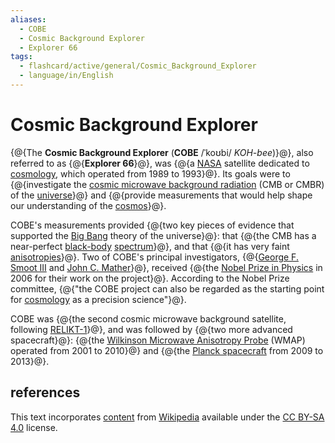 ```yaml
---
aliases:
  - COBE
  - Cosmic Background Explorer
  - Explorer 66
tags:
  - flashcard/active/general/Cosmic_Background_Explorer
  - language/in/English
---
```


# Cosmic Background Explorer

{@{The __Cosmic Background Explorer__ (__COBE__ /ˈkoʊbi/ _KOH-bee_)}@}, also referred to as {@{__Explorer 66__}@}, was {@{a [NASA](NASA.md) satellite dedicated to [cosmology](physical%20cosmology.md), which operated from 1989 to 1993}@}. Its goals were to {@{investigate the [cosmic microwave background radiation](cosmic%20microwave%20background.md) (CMB or CMBR) of the [universe](universe.md)}@} and {@{provide measurements that would help shape our understanding of the [cosmos](cosmos.md)}@}. <!--SR:!2025-03-19,160,310!2025-06-15,211,310!2024-11-27,57,230!2025-08-01,254,290!2025-01-14,98,290-->

COBE's measurements provided {@{two key pieces of evidence that supported the [Big Bang](Big%20Bang.md) theory of the universe}@}: that {@{the CMB has a near-perfect [black-body](black%20body.md) [spectrum](electromagnetic%20spectrum.md)}@}, and that {@{it has very faint [anisotropies](anisotropy.md)}@}. Two of COBE's principal investigators, {@{[George F. Smoot III](George%20Smoot.md) and [John C. Mather](John%20C.%20Mather.md)}@}, received {@{the [Nobel Prize in Physics](Nobel%20Prize%20in%20Physics.md) in 2006 for their work on the project}@}. According to the Nobel Prize committee, {@{"the COBE project can also be regarded as the starting point for [cosmology](cosmology.md) as a precision science"}@}. <!--SR:!2025-07-30,266,330!2025-07-25,262,330!2025-08-06,271,330!2025-08-14,261,290!2025-05-18,173,270!2025-07-27,262,330-->

COBE was {@{the second cosmic microwave background satellite, following [RELIKT-1](RELIKT-1.md)}@}, and was followed by {@{two more advanced spacecraft}@}: {@{the [Wilkinson Microwave Anisotropy Probe](Wilkinson%20Microwave%20Anisotropy%20Probe.md) (WMAP) operated from 2001 to 2010}@} and {@{the [Planck spacecraft](Planck%20(spacecraft).md) from 2009 to 2013}@}. <!--SR:!2024-12-15,83,270!2025-01-22,114,290!2025-01-26,91,230!2024-12-03,64,250-->

## references

This text incorporates [content](https://en.wikipedia.org/wiki/Cosmic_Background_Explorer) from [Wikipedia](Wikipedia.md) available under the [CC BY-SA 4.0](https://creativecommons.org/licenses/by-sa/4.0/) license.

